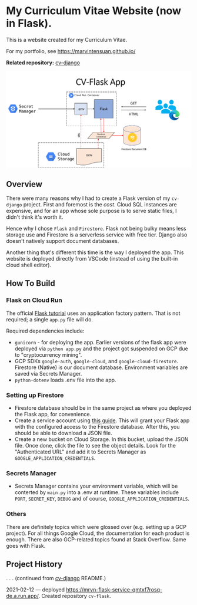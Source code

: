 # My Curriculum Vitae Website (now in Flask).

This is a website created for my Curriculum Vitae.

For my portfolio, see https://marvintensuan.github.io/

**Related repository:** [cv-django](https://github.com/marvintensuan/cv-django)

![Diagram](img/cv-flask.png)

## Overview

There were many reasons why I had to create a Flask version of my `cv-django` project. First and foremost is the _cost_. Cloud SQL instances are expensive, and for an app whose sole purpose is to serve static files, I didn't think it's worth it.

Hence why I chose `Flask` and `Firestore`. Flask not being bulky means less storage use and Firestore is a serverless service with free tier. Django also doesn't natively support document databases.

Another thing that's different this time is the way I deployed the app. This website is deployed directly from VSCode (instead of using the built-in cloud shell editor).

## How To Build

### Flask on Cloud Run

The official [Flask tutorial](https://flask.palletsprojects.com/en/1.1.x/tutorial/) uses an application factory pattern. That is not required; a single `app.py` file will do.

Required dependencies include:

- `gunicorn` - for deploying the app. Earlier versions of the flask app were deployed via `python app.py` and the project got suspended on GCP due to "cryptocurrency mining".
- GCP SDKs `google-auth`, `google-cloud`, and `google-cloud-firestore`. Firestore (Native) is our document database. Environment variables are saved via Secrets Manager.
- `python-dotenv` loads .env file into the app.

### Setting up Firestore

- Firestore database should be in the same project as where you deployed the Flask app, for convenience.
- Create a service account using [this guide](https://cloud.google.com/firestore/docs/quickstart-servers). This will grant your Flask app with the configured access to the Firestore database. After this, you should be able to download a JSON file.
- Create a new bucket on Cloud Storage. In this bucket, upload the JSON file. Once done, click the file to see the object details. Look for the "Authenticated URL" and add it to Secrets Manager as `GOOGLE_APPLICATION_CREDENTIALS`.

### Secrets Manager

- Secrets Manager contains your environment variable, which will be conterted by `main.py` into a .env at runtime. These variables include `PORT`, `SECRET_KEY`, `DEBUG` and of course, `GOOGLE_APPLICATION_CREDENTIALS`. 

### Others

There are definitely topics which were glossed over (e.g. setting up a GCP project). For all things Google Cloud, the documentation for each product is enough. There are also GCP-related topics found at Stack Overflow. Same goes with Flask.

## Project History

. . . (continued from [cv-django](https://github.com/marvintensuan/cv-django#History) README.)

2021-02-12 &mdash; deployed https://mrvn-flask-service-qmtxf7rosq-de.a.run.app/. Created repository `cv-flask`.

